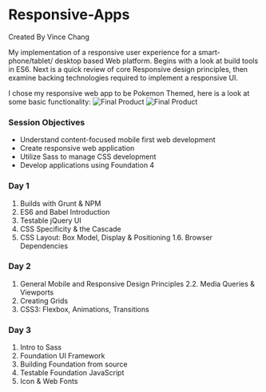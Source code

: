 # Responsive-Apps
Created By Vince Chang <br/>

My implementation of a responsive user experience for a smart-phone/tablet/
desktop based Web platform. Begins with a look at build tools in ES6. Next is a
quick review of core Responsive design principles, then examine backing
technologies required to implement a responsive UI.

I chose my responsive web app to be Pokemon Themed, here is a look at some basic
functionality:
![Final Product](https://media.giphy.com/media/3dbKlmJb2TfDe5CO0U/giphy.gif)
![Final Product](<img src="https://media.giphy.com/media/3dbKlmJb2TfDe5CO0U/giphy.gif" alt="drawing" width="400px" height="400px"/>)




### Session Objectives
- Understand content-focused mobile first web development
- Create responsive web application
- Utilize Sass to manage CSS development
- Develop applications using Foundation 4


### Day 1
  1. Builds with Grunt & NPM
  2. ES6 and Babel Introduction
  3. Testable jQuery UI
  4. CSS Specificity & the Cascade
  5. CSS Layout: Box Model, Display & Positioning 1.6. Browser Dependencies


### Day 2
  1. General Mobile and Responsive Design Principles 2.2. Media Queries &
  Viewports
  2. Creating Grids
  3. CSS3: Flexbox, Animations, Transitions


### Day 3
  1. Intro to Sass
  2. Foundation UI Framework
  3. Building Foundation from source
  4. Testable Foundation JavaScript
  5. Icon & Web Fonts